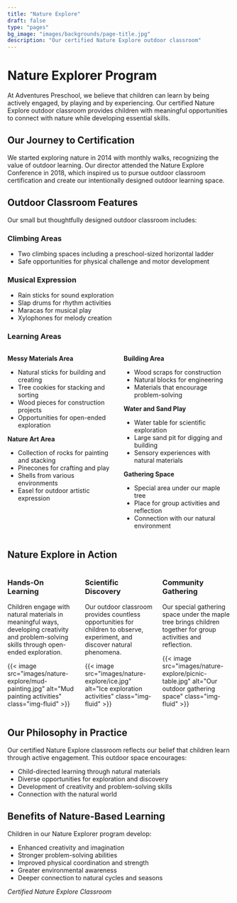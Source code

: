 ```yaml
---
title: "Nature Explore"
draft: false
type: "pages"
bg_image: "images/backgrounds/page-title.jpg"
description: "Our certified Nature Explore outdoor classroom"
---
```


# Nature Explorer Program

At Adventures Preschool, we believe that children can learn by being actively engaged, by playing and by experiencing. Our certified Nature Explore outdoor classroom provides children with meaningful opportunities to connect with nature while developing essential skills.

## Our Journey to Certification

We started exploring nature in 2014 with monthly walks, recognizing the value of outdoor learning. Our director attended the Nature Explore Conference in 2018, which inspired us to pursue outdoor classroom certification and create our intentionally designed outdoor learning space.

## Outdoor Classroom Features

Our small but thoughtfully designed outdoor classroom includes:

### Climbing Areas
- Two climbing spaces including a preschool-sized horizontal ladder
- Safe opportunities for physical challenge and motor development

### Musical Expression
- Rain sticks for sound exploration
- Slap drums for rhythm activities  
- Maracas for musical play
- Xylophones for melody creation

### Learning Areas

<div style="display: grid; grid-template-columns: 1fr 1fr; gap: 20px; margin-bottom: 30px;">

<div>

**Messy Materials Area**
- Natural sticks for building and creating
- Tree cookies for stacking and sorting
- Wood pieces for construction projects
- Opportunities for open-ended exploration

**Nature Art Area**
- Collection of rocks for painting and stacking
- Pinecones for crafting and play
- Shells from various environments
- Easel for outdoor artistic expression

</div>

<div>

**Building Area**
- Wood scraps for construction
- Natural blocks for engineering
- Materials that encourage problem-solving

**Water and Sand Play**
- Water table for scientific exploration
- Large sand pit for digging and building
- Sensory experiences with natural materials

**Gathering Space**
- Special area under our maple tree
- Place for group activities and reflection
- Connection with our natural environment

</div>

</div>

## Nature Explore in Action

<div style="display: grid; grid-template-columns: 1fr 1fr 1fr; gap: 20px; margin-bottom: 30px;">

<div>

### Hands-On Learning
Children engage with natural materials in meaningful ways, developing creativity and problem-solving skills through open-ended exploration.

{{< image src="images/nature-explore/mud-painting.jpg" alt="Mud painting activities" class="img-fluid" >}}

</div>

<div>

### Scientific Discovery  
Our outdoor classroom provides countless opportunities for children to observe, experiment, and discover natural phenomena.

{{< image src="images/nature-explore/ice.jpg" alt="Ice exploration activities" class="img-fluid" >}}

</div>

<div>

### Community Gathering
Our special gathering space under the maple tree brings children together for group activities and reflection.

{{< image src="images/nature-explore/picnic-table.jpg" alt="Our outdoor gathering space" class="img-fluid" >}}

</div>

</div>

## Our Philosophy in Practice

Our certified Nature Explore classroom reflects our belief that children learn through active engagement. This outdoor space encourages:
- Child-directed learning through natural materials
- Diverse opportunities for exploration and discovery
- Development of creativity and problem-solving skills
- Connection with the natural world

## Benefits of Nature-Based Learning

Children in our Nature Explorer program develop:
- Enhanced creativity and imagination
- Stronger problem-solving abilities
- Improved physical coordination and strength
- Greater environmental awareness
- Deeper connection to natural cycles and seasons

*Certified Nature Explore Classroom*
